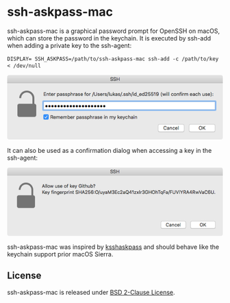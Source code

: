 # ssh-askpass-mac

ssh-askpass-mac is a graphical password prompt for OpenSSH on macOS, which can store the password in the keychain. It is executed by ssh-add when adding a private key to the ssh-agent:

```
DISPLAY= SSH_ASKPASS=/path/to/ssh-askpass-mac ssh-add -c /path/to/key < /dev/null
```

![screenshot](https://github.com/lukas-zronek/screenshots/blob/master/ssh-askpass-mac/passphrase.png  "Screenshot of ssh-askpass-mac")

It can also be used as a confirmation dialog when accessing a key in the ssh-agent:

![screenshot](https://github.com/lukas-zronek/screenshots/blob/master/ssh-askpass-mac/confirmation.png  "Screenshot of ssh-askpass-mac")

ssh-askpass-mac was inspired by [ksshaskpass](https://github.com/KDE/ksshaskpass) and should behave like the keychain support prior macOS Sierra.

## License

ssh-askpass-mac is released under [BSD 2-Clause License](https://github.com/lukas-zronek/ssh-askpass-mac/blob/master/LICENSE).
